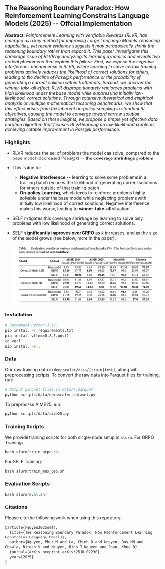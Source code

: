 ## The Reasoning Boundary Paradox: How Reinforcement Learning Constrains Language Models (2025) -- Offcial Implementation

**Abstract**: *Reinforcement Learning with Verifiable Rewards (RLVR) has emerged as a key method for improving Large Language Models' reasoning capabilities, yet recent evidence suggests it may paradoxically shrink the reasoning boundary rather than expand it. This paper investigates this shrinkage issue of RLVR by analyzing its learning dynamics and reveals two critical phenomena that explain this failure. First, we expose the negative interference phenomenon in RLVR, where learning to solve certain training problems actively reduces the likelihood of correct solutions for others, leading to the decline of Pass@$k$ performance or the probability of generating a correct solution within $k$ attempts. Second, we uncover the winner-take-all effect: RLVR disproportionately reinforces problems with high likelihood under the base model while suppressing initially low-likelihood, correct solutions. Through extensive theoretical and empirical analysis on multiple mathematical reasoning benchmarks, we show that this effect arises from the inherent on-policy sampling in standard RL objectives, causing the model to converge toward narrow solution strategies. Based on these insights, we propose a simple yet effective data curation algorithm that focuses RLVR learning on low-likelihood problems, achieving notable improvement in Pass@$k$ performance.*

### Highlights
* RLVR reduces the set of problems the model can solve, compared to the base model (decreased Pass@$k$) -- **the coverage shrinkage problem**.
* This is due to:
  * **Negative Interference** -- learning to solve some problems in a training batch reduces the likelihood of generating correct solutions for others outside of that training batch
  * **On-policy Learning**, which tends to reinforce problems highly solvable under the base model while neglecting problems with initially low likelihood of correct solutions. Negative interference makes this worse, leading to **winner-take-all** situation.
* SELF mitigates this coverage shrinkage by learning to solve only problems with low likelihood of generating correct solutions.
* SELF **significantly improves over GRPO** as $k$ increases, and as the size of the model grows (see below, more in the paper). 
    
    ![alt text](figures/main-results.png)

### Installation
```bash
# Recommend Python 3.10.
pip install -r requirements.txt
pip install vllm==0.8.5.post1
cd verl
pip install -e .
```

### Data
Our raw training data in `deepscaler/data/[train|test]`, along with preprocessing scripts. To convert the raw data into Parquet files for training, run:
```python
# Output parquet files in data/*.parquet.
python scripts/data/deepscaler_dataset.py
```
To preprocess AIME25, run:
```python
python scripts/data/aime25.py
```
### Training Scripts

We provide training scripts for both single-node setup in `slurm`.
For GRPO Training:
```python
bash slurm/train_grpo.sh
```
For SELF Training:
```python
bash slurm/train_max_ppo.sh
```
### Evaluation Scripts
```python
bash slurm/eval.sh
```

### Citations

Please cite the following work when using this repository:

```
@article{nguyen2025self,
  title={The Reasoning Boundary Paradox: How Reinforcement Learning Constrains Language Models},
  author={Nguyen, Phuc M and La, Chinh D and Nguyen, Duy MH and Chawla, Nitesh V and Nguyen, Binh T.Nguyen and Doan, Khoa D}
  journal={arXiv preprint arXiv:2510.02230}
  year={2025}
}
```